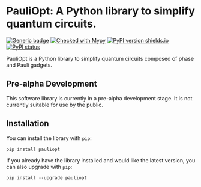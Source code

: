 # PauliOpt: A Python library to simplify quantum circuits.
[![Generic badge](https://img.shields.io/badge/python-3.8+-green.svg)](https://shields.io/)
[![Checked with Mypy](http://www.mypy-lang.org/static/mypy_badge.svg)](https://github.com/python/mypy)
[![PyPI version shields.io](https://img.shields.io/pypi/v/payliopt.svg)](https://pypi.python.org/pypi/pauliopt/)
[![PyPI status](https://img.shields.io/pypi/status/payliopt.svg)](https://pypi.python.org/pypi/payliopt/)


PauliOpt is a Python library to simplify quantum circuits composed of phase and Pauli gadgets.

## Pre-alpha Development

This software library is currently in a pre-alpha development stage.
It is not currently suitable for use by the public.


## Installation

You can install the library with `pip`:

```
pip install pauliopt
```

If you already have the library installed and would like the latest version, you can also upgrade with `pip`:

```
pip install --upgrade pauliopt
```
